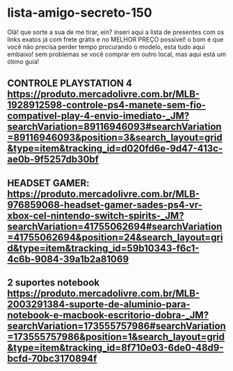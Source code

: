 # lista-amigo-secreto-150
Olá! que sorte a sua de me tirar, ein? inseri aqui a lista de presentes com os links exatos já com frete grátis e no MELHOR PREÇO possível! o bom é que você não precisa perder tempo procurando o modelo, esta tudo aqui embaixo! sem problemas se você comprar em outro local, mas aqui está um ótimo guia!

## CONTROLE PLAYSTATION 4  https://produto.mercadolivre.com.br/MLB-1928912598-controle-ps4-manete-sem-fio-compativel-play-4-envio-imediato-_JM?searchVariation=89116946093#searchVariation=89116946093&position=3&search_layout=grid&type=item&tracking_id=d020fd6e-9d47-413c-ae0b-9f5257db30bf

## HEADSET GAMER: https://produto.mercadolivre.com.br/MLB-976859068-headset-gamer-sades-ps4-vr-xbox-cel-nintendo-switch-spirits-_JM?searchVariation=41755062694#searchVariation=41755062694&position=24&search_layout=grid&type=item&tracking_id=59b10343-f6c1-4c6b-9084-39a1b2a81069

## 2 suportes notebook https://produto.mercadolivre.com.br/MLB-2003291384-suporte-de-aluminio-para-notebook-e-macbook-escritorio-dobra-_JM?searchVariation=173555757986#searchVariation=173555757986&position=1&search_layout=grid&type=item&tracking_id=8f710e03-6de0-48d9-bcfd-70bc3170894f
